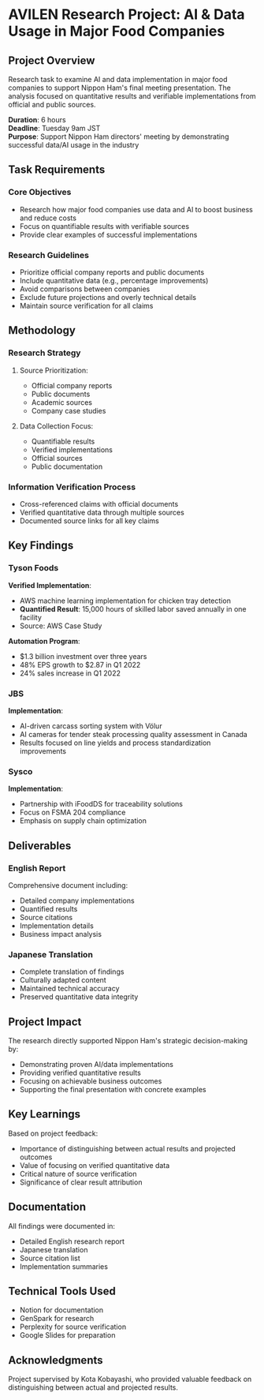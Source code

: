 # AVILEN Research Project: AI & Data Usage in Major Food Companies

## Project Overview
Research task to examine AI and data implementation in major food companies to support Nippon Ham's final meeting presentation. The analysis focused on quantitative results and verifiable implementations from official and public sources.

**Duration**: 6 hours  
**Deadline**: Tuesday 9am JST  
**Purpose**: Support Nippon Ham directors' meeting by demonstrating successful data/AI usage in the industry

## Task Requirements

### Core Objectives
- Research how major food companies use data and AI to boost business and reduce costs
- Focus on quantifiable results with verifiable sources
- Provide clear examples of successful implementations

### Research Guidelines
- Prioritize official company reports and public documents
- Include quantitative data (e.g., percentage improvements)
- Avoid comparisons between companies
- Exclude future projections and overly technical details
- Maintain source verification for all claims

## Methodology

### Research Strategy
1. Source Prioritization:
   - Official company reports
   - Public documents
   - Academic sources
   - Company case studies

2. Data Collection Focus:
   - Quantifiable results
   - Verified implementations
   - Official sources
   - Public documentation

### Information Verification Process
- Cross-referenced claims with official documents
- Verified quantitative data through multiple sources
- Documented source links for all key claims

## Key Findings

### Tyson Foods
**Verified Implementation**:
- AWS machine learning implementation for chicken tray detection
- **Quantified Result**: 15,000 hours of skilled labor saved annually in one facility
- Source: AWS Case Study

**Automation Program**:
- $1.3 billion investment over three years
- 48% EPS growth to $2.87 in Q1 2022
- 24% sales increase in Q1 2022

### JBS
**Implementation**:
- AI-driven carcass sorting system with Völur
- AI cameras for tender steak processing quality assessment in Canada
- Results focused on line yields and process standardization improvements

### Sysco
**Implementation**:
- Partnership with iFoodDS for traceability solutions
- Focus on FSMA 204 compliance
- Emphasis on supply chain optimization

## Deliverables

### English Report
Comprehensive document including:
- Detailed company implementations
- Quantified results
- Source citations
- Implementation details
- Business impact analysis

### Japanese Translation
- Complete translation of findings
- Culturally adapted content
- Maintained technical accuracy
- Preserved quantitative data integrity

## Project Impact
The research directly supported Nippon Ham's strategic decision-making by:
- Demonstrating proven AI/data implementations
- Providing verified quantitative results
- Focusing on achievable business outcomes
- Supporting the final presentation with concrete examples

## Key Learnings
Based on project feedback:
- Importance of distinguishing between actual results and projected outcomes
- Value of focusing on verified quantitative data
- Critical nature of source verification
- Significance of clear result attribution

## Documentation
All findings were documented in:
- Detailed English research report
- Japanese translation
- Source citation list
- Implementation summaries

## Technical Tools Used
- Notion for documentation
- GenSpark for research
- Perplexity for source verification
- Google Slides for preparation

## Acknowledgments
Project supervised by Kota Kobayashi, who provided valuable feedback on distinguishing between actual and projected results.
